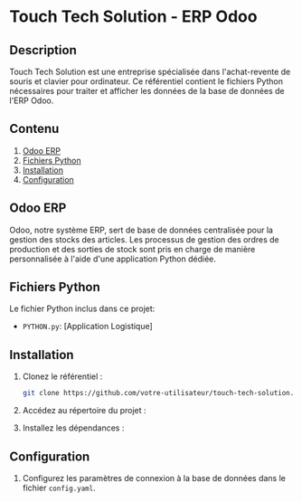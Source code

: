 # Touch Tech Solution - ERP Odoo



## Description

Touch Tech Solution est une entreprise spécialisée dans l'achat-revente de souris et clavier pour ordinateur. Ce référentiel contient le fichiers Python nécessaires pour traiter et afficher les données de la base de données de l'ERP Odoo.

## Contenu

1. [Odoo ERP](#odoo-erp)
2. [Fichiers Python](#fichiers-python)
3. [Installation](#installation)
4. [Configuration](#configuration)


## Odoo ERP

Odoo, notre système ERP, sert de base de données centralisée pour la gestion des stocks des articles. Les processus de gestion des ordres de production et des sorties de stock sont pris en charge de manière personnalisée à l'aide d'une application Python dédiée.

## Fichiers Python

Le fichier Python inclus dans ce projet:
- `PYTHON.py`: [Application Logistique]


## Installation

1. Clonez le référentiel :
    ```bash
    git clone https://github.com/votre-utilisateur/touch-tech-solution.git
    ```

2. Accédez au répertoire du projet :


3. Installez les dépendances :


## Configuration

1. Configurez les paramètres de connexion à la base de données dans le fichier `config.yaml`.


